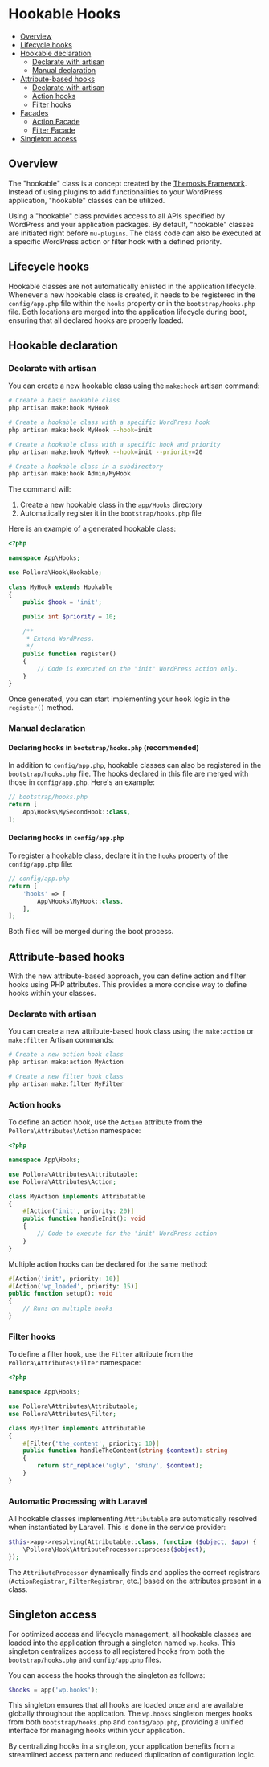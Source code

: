 # Hookable Hooks

- [Overview](#overview)
- [Lifecycle hooks](#lifecycle-hooks)
- [Hookable declaration](#hookable-declaration)
  - [Declarate with artisan](#declarate-with-artisan)
  - [Manual declaration](#manual-declaration)
- [Attribute-based hooks](#attribute-based-hooks)
  - [Declarate with artisan](#declarate-with-artisan-1)
  - [Action hooks](#action-hooks)
  - [Filter hooks](#filter-hooks)
- [Facades](#facades)
  - [Action Facade](#action-facade)
  - [Filter Facade](#filter-facade)
- [Singleton access](#singleton-access)

## Overview

The "hookable" class is a concept created by the [Themosis Framework](https://framework.themosis.com). Instead of using plugins to add functionalities to your WordPress application, "hookable" classes can be utilized.

Using a "hookable" class provides access to all APIs specified by WordPress and your application packages. By default, "hookable" classes are initiated right before `mu-plugins`. The class code can also be executed at a specific WordPress action or filter hook with a defined priority.

## Lifecycle hooks

Hookable classes are not automatically enlisted in the application lifecycle. Whenever a new hookable class is created, it needs to be registered in the `config/app.php` file within the `hooks` property or in the `bootstrap/hooks.php` file. Both locations are merged into the application lifecycle during boot, ensuring that all declared hooks are properly loaded.

## Hookable declaration

### Declarate with artisan

You can create a new hookable class using the `make:hook` artisan command:

```bash
# Create a basic hookable class
php artisan make:hook MyHook

# Create a hookable class with a specific WordPress hook
php artisan make:hook MyHook --hook=init

# Create a hookable class with a specific hook and priority
php artisan make:hook MyHook --hook=init --priority=20

# Create a hookable class in a subdirectory
php artisan make:hook Admin/MyHook
```

The command will:
1. Create a new hookable class in the `app/Hooks` directory
2. Automatically register it in the `bootstrap/hooks.php` file

Here is an example of a generated hookable class:

```php
<?php

namespace App\Hooks;

use Pollora\Hook\Hookable;

class MyHook extends Hookable
{
    public $hook = 'init';
    
    public int $priority = 10;

    /**
     * Extend WordPress.
     */
    public function register()
    {
        // Code is executed on the "init" WordPress action only.
    }
}
```

Once generated, you can start implementing your hook logic in the `register()` method.

### Manual declaration

#### Declaring hooks in `bootstrap/hooks.php` (recommended)

In addition to `config/app.php`, hookable classes can also be registered in the `bootstrap/hooks.php` file. The hooks declared in this file are merged with those in `config/app.php`. Here's an example:

```php
// bootstrap/hooks.php
return [
    App\Hooks\MySecondHook::class,
];
```

#### Declaring hooks in `config/app.php`

To register a hookable class, declare it in the `hooks` property of the `config/app.php` file:

```php
// config/app.php
return [
    'hooks' => [
        App\Hooks\MyHook::class,
    ],
];
```

Both files will be merged during the boot process.

## Attribute-based hooks

With the new attribute-based approach, you can define action and filter hooks using PHP attributes. This provides a more concise way to define hooks within your classes.

### Declarate with artisan

You can create a new attribute-based hook class using the `make:action` or `make:filter` Artisan commands:

```bash
# Create a new action hook class
php artisan make:action MyAction

# Create a new filter hook class
php artisan make:filter MyFilter
```

### Action hooks

To define an action hook, use the `Action` attribute from the `Pollora\Attributes\Action` namespace:

```php
<?php

namespace App\Hooks;

use Pollora\Attributes\Attributable;
use Pollora\Attributes\Action;

class MyAction implements Attributable
{
    #[Action('init', priority: 20)]
    public function handleInit(): void
    {
        // Code to execute for the 'init' WordPress action
    }
}
```

Multiple action hooks can be declared for the same method:

```php
#[Action('init', priority: 10)]
#[Action('wp_loaded', priority: 15)]
public function setup(): void
{
    // Runs on multiple hooks
}
```

### Filter hooks

To define a filter hook, use the `Filter` attribute from the `Pollora\Attributes\Filter` namespace:

```php
<?php

namespace App\Hooks;

use Pollora\Attributes\Attributable;
use Pollora\Attributes\Filter;

class MyFilter implements Attributable
{
    #[Filter('the_content', priority: 10)]
    public function handleTheContent(string $content): string
    {
        return str_replace('ugly', 'shiny', $content);
    }
}
```

### Automatic Processing with Laravel

All hookable classes implementing `Attributable` are automatically resolved when instantiated by Laravel. This is done in the service provider:

```php
$this->app->resolving(Attributable::class, function ($object, $app) {
    \Pollora\Hook\AttributeProcessor::process($object);
});
```

The `AttributeProcessor` dynamically finds and applies the correct registrars (`ActionRegistrar`, `FilterRegistrar`, etc.) based on the attributes present in a class.


## Singleton access

For optimized access and lifecycle management, all hookable classes are loaded into the application through a singleton named `wp.hooks`. This singleton centralizes access to all registered hooks from both the `bootstrap/hooks.php` and `config/app.php` files.

You can access the hooks through the singleton as follows:

```php
$hooks = app('wp.hooks');
```

This singleton ensures that all hooks are loaded once and are available globally throughout the application. The `wp.hooks` singleton merges hooks from both `bootstrap/hooks.php` and `config/app.php`, providing a unified interface for managing hooks within your application.

By centralizing hooks in a singleton, your application benefits from a streamlined access pattern and reduced duplication of configuration logic.
